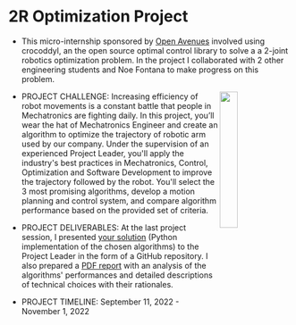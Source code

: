 # 2R Optimization Project

- This micro-internship sponsored by [Open Avenues](https://www.openavenuesfoundation.org/)  involved using crocoddyl, an the open source optimal control library to solve a a 2-joint robotics optimization problem. In the project I collaborated with 2 other engineering students and Noe Fontana to make progress on this problem.
<img align="right" src="https://i.imgur.com/o2LfbDq.gif" width="25%"/>

- PROJECT CHALLENGE: Increasing efficiency of robot movements is a constant battle that people in Mechatronics are fighting daily. In this project, you’ll wear the hat of Mechatronics Engineer and create an algorithm to optimize the trajectory of robotic arm used by our company. Under the supervision of an experienced Project Leader, you'll apply the industry's best practices in Mechatronics, Control, Optimization and Software Development to improve the trajectory followed by the robot. You'll select the 3 most promising algorithms, develop a motion planning and control system, and compare algorithm performance based on the provided set of criteria. 

 - PROJECT DELIVERABLES: At the last project session, I presented [your solution](https://github.com/eli-will-2656/Vandy-Portfolio/blob/main/Fall22%20-%20PickleRobotCompany/Final%20Implementation.ipynb) (Python implementation of the chosen algorithms) to the Project Leader in the form of a GitHub repository. I also prepared a [PDF report](https://github.com/eli-will-2656/Vandy-Portfolio/blob/main/Fall22%20-%20PickleRobotCompany/Final%20Paper.docx) with an analysis of the algorithms' performances and detailed descriptions of technical choices with their rationales. 

- PROJECT TIMELINE: September 11, 2022 - November 1, 2022


